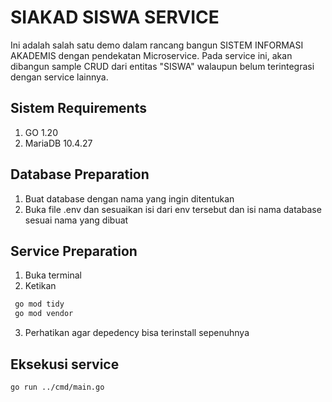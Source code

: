 # SIAKAD SISWA SERVICE
Ini adalah salah satu demo dalam rancang bangun SISTEM INFORMASI AKADEMIS dengan pendekatan Microservice.
Pada service ini, akan dibangun sample CRUD dari entitas "SISWA" walaupun belum terintegrasi dengan service lainnya.


## Sistem Requirements
1. GO 1.20
2. MariaDB 10.4.27


## Database Preparation
1. Buat database dengan nama yang ingin ditentukan
2. Buka file .env dan sesuaikan isi dari env tersebut dan isi nama database sesuai nama yang dibuat

## Service Preparation
1. Buka terminal
2. Ketikan 
``` bash
 go mod tidy
 go mod vendor
```
3. Perhatikan agar depedency bisa terinstall sepenuhnya

## Eksekusi service
``` bash
go run ../cmd/main.go
```